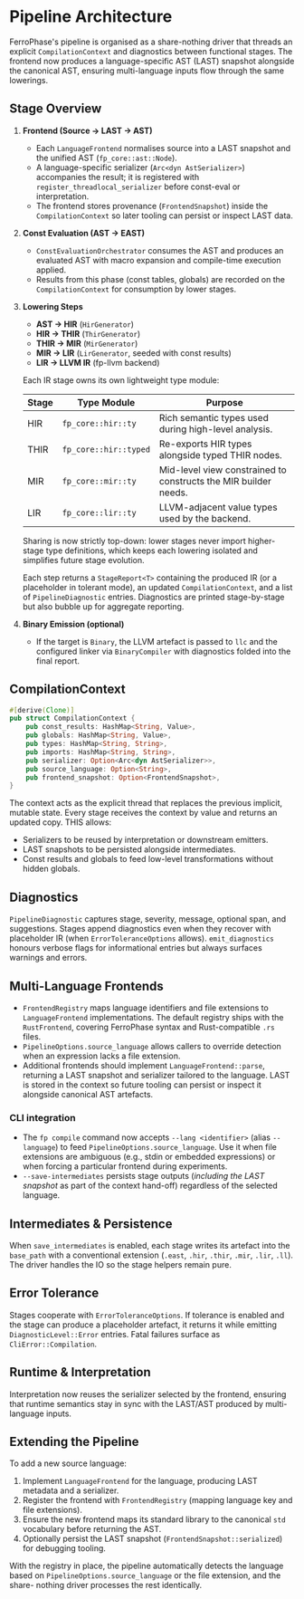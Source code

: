 # Pipeline Architecture

FerroPhase's pipeline is organised as a share-nothing driver that threads an
explicit `CompilationContext` and diagnostics between functional stages. The
frontend now produces a language-specific AST (LAST) snapshot alongside the
canonical AST, ensuring multi-language inputs flow through the same lowerings.

## Stage Overview

1. **Frontend (Source → LAST → AST)**
   - Each `LanguageFrontend` normalises source into a LAST snapshot and the
     unified AST (`fp_core::ast::Node`).
   - A language-specific serializer (`Arc<dyn AstSerializer>`) accompanies the
     result; it is registered with `register_threadlocal_serializer` before
     const-eval or interpretation.
   - The frontend stores provenance (`FrontendSnapshot`) inside the
     `CompilationContext` so later tooling can persist or inspect LAST data.

2. **Const Evaluation (AST → EAST)**
   - `ConstEvaluationOrchestrator` consumes the AST and produces an evaluated
     AST with macro expansion and compile-time execution applied.
   - Results from this phase (const tables, globals) are recorded on the
     `CompilationContext` for consumption by lower stages.

3. **Lowering Steps**
   - **AST → HIR** (`HirGenerator`)
   - **HIR → THIR** (`ThirGenerator`)
   - **THIR → MIR** (`MirGenerator`)
   - **MIR → LIR** (`LirGenerator`, seeded with const results)
   - **LIR → LLVM IR** (fp-llvm backend)

   Each IR stage owns its own lightweight type module:

   | Stage | Type Module | Purpose |
   |-------|-------------|---------|
   | HIR   | `fp_core::hir::ty` | Rich semantic types used during high-level analysis. |
   | THIR  | `fp_core::hir::typed` | Re-exports HIR types alongside typed THIR nodes. |
   | MIR   | `fp_core::mir::ty` | Mid-level view constrained to constructs the MIR builder needs. |
   | LIR   | `fp_core::lir::ty` | LLVM-adjacent value types used by the backend. |

   Sharing is now strictly top-down: lower stages never import higher-stage type
   definitions, which keeps each lowering isolated and simplifies future stage
   evolution.

   Each step returns a `StageReport<T>` containing the produced IR (or a
   placeholder in tolerant mode), an updated `CompilationContext`, and a list of
   `PipelineDiagnostic` entries. Diagnostics are printed stage-by-stage but also
   bubble up for aggregate reporting.

4. **Binary Emission (optional)**
   - If the target is `Binary`, the LLVM artefact is passed to `llc` and the
     configured linker via `BinaryCompiler` with diagnostics folded into the
     final report.

## CompilationContext

```rust
#[derive(Clone)]
pub struct CompilationContext {
    pub const_results: HashMap<String, Value>,
    pub globals: HashMap<String, Value>,
    pub types: HashMap<String, String>,
    pub imports: HashMap<String, String>,
    pub serializer: Option<Arc<dyn AstSerializer>>,
    pub source_language: Option<String>,
    pub frontend_snapshot: Option<FrontendSnapshot>,
}
```

The context acts as the explicit thread that replaces the previous implicit,
mutable state. Every stage receives the context by value and returns an updated
copy. THIS allows:

- Serializers to be reused by interpretation or downstream emitters.
- LAST snapshots to be persisted alongside intermediates.
- Const results and globals to feed low-level transformations without hidden
  globals.

## Diagnostics

`PipelineDiagnostic` captures stage, severity, message, optional span, and
suggestions. Stages append diagnostics even when they recover with placeholder
IR (when `ErrorToleranceOptions` allows). `emit_diagnostics` honours verbose
flags for informational entries but always surfaces warnings and errors.

## Multi-Language Frontends

- `FrontendRegistry` maps language identifiers and file extensions to
  `LanguageFrontend` implementations. The default registry ships with the
  `RustFrontend`, covering FerroPhase syntax and Rust-compatible `.rs` files.
- `PipelineOptions.source_language` allows callers to override detection when an
  expression lacks a file extension.
- Additional frontends should implement `LanguageFrontend::parse`, returning a
  LAST snapshot and serializer tailored to the language. LAST is stored in the
  context so future tooling can persist or inspect it alongside canonical AST
  artefacts.

### CLI integration

- The `fp compile` command now accepts `--lang <identifier>` (alias `--language`)
  to feed `PipelineOptions.source_language`. Use it when file extensions are
  ambiguous (e.g., stdin or embedded expressions) or when forcing a particular
  frontend during experiments.
- `--save-intermediates` persists stage outputs (_including the LAST snapshot_
  as part of the context hand-off) regardless of the selected language.

## Intermediates & Persistence

When `save_intermediates` is enabled, each stage writes its artefact into the
`base_path` with a conventional extension (`.east`, `.hir`, `.thir`, `.mir`,
`.lir`, `.ll`). The driver handles the IO so the stage helpers remain pure.

## Error Tolerance

Stages cooperate with `ErrorToleranceOptions`. If tolerance is enabled and the
stage can produce a placeholder artefact, it returns it while emitting
`DiagnosticLevel::Error` entries. Fatal failures surface as `CliError::Compilation`.

## Runtime & Interpretation

Interpretation now reuses the serializer selected by the frontend, ensuring that
runtime semantics stay in sync with the LAST/AST produced by multi-language
inputs.

## Extending the Pipeline

To add a new source language:

1. Implement `LanguageFrontend` for the language, producing LAST metadata and a
   serializer.
2. Register the frontend with `FrontendRegistry` (mapping language key and file
   extensions).
3. Ensure the new frontend maps its standard library to the canonical `std`
   vocabulary before returning the AST.
4. Optionally persist the LAST snapshot (`FrontendSnapshot::serialized`) for
   debugging tooling.

With the registry in place, the pipeline automatically detects the language
based on `PipelineOptions.source_language` or the file extension, and the share-
 nothing driver processes the rest identically.
